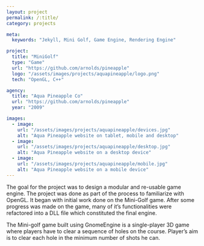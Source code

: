 ```yaml
---
layout: project
permalink: /:title/
category: projects

meta:
  keywords: "Jekyll, Mini Golf, Game Engine, Rendering Engine"

project:
  title: "MiniGolf"
  type: "Game"
  url: "https://github.com/arnolds/pineapple"
  logo: "/assets/images/projects/aquapineapple/logo.png"
  tech: "OpenGL, C++"

agency:
  title: "Aqua Pineapple Co"
  url: "https://github.com/arnolds/pineapple"
  year: "2009"

images:
  - image:
    url: "/assets/images/projects/aquapineapple/devices.jpg"
    alt: "Aqua Pineapple website on tablet, mobile and desktop"
  - image:
    url: "/assets/images/projects/aquapineapple/desktop.jpg"
    alt: "Aqua Pineapple website on a desktop device"
  - image:
    url: "/assets/images/projects/aquapineapple/mobile.jpg"
    alt: "Aqua Pineapple website on a mobile device"
---
```

<p>The goal for the project was to design a modular and re-usable game engine. The project was done as part of the process to familiarize with OpenGL. It began with initial work done on the Mini-Golf game. After some progress was made on the game, many of it’s functionalities were refactored into a DLL file which constituted the final engine.</p>
<p>The Mini-golf game built using GnomeEngine is a single-player 3D game where players have to clear a sequence of holes on the course. Player’s aim is to clear each hole in the minimum number of shots he can.</p>